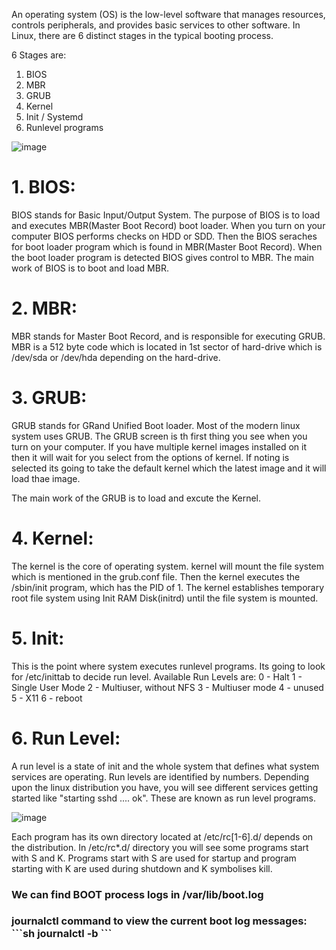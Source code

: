 An operating system (OS) is the low-level software that manages resources, controls peripherals, and provides basic services to other software.
In Linux, there are 6 distinct stages in the typical booting process.

6 Stages are:
1. BIOS
2. MBR
3. GRUB
4. Kernel
5. Init / Systemd 
6. Runlevel programs

![image](https://user-images.githubusercontent.com/50689175/129009723-ea62a1e8-5362-4729-828f-39c22bdab883.png)

<h1>1. BIOS:</h1>
   BIOS stands for Basic Input/Output System. The purpose of BIOS is to load and executes MBR(Master Boot Record) boot loader.
When you turn on your computer BIOS performs checks on HDD or SDD. Then the BIOS seraches for boot loader program which is found in MBR(Master Boot Record). When the boot loader program is detected BIOS gives control to MBR. The main work of BIOS is to boot and load MBR.

<h1>2. MBR:</h1>
   MBR stands for Master Boot Record, and is responsible for executing GRUB.
MBR is a 512 byte code which is located in 1st sector of hard-drive which is /dev/sda or /dev/hda depending on the hard-drive.

<h1>3. GRUB:</h1>
   GRUB stands for GRand Unified Boot loader. Most of the modern linux system uses GRUB. 
   The GRUB screen is th first thing you see when you turn on your computer. If you have multiple kernel images installed on it then it will wait for you select from the options of kernel. If noting is selected its going to take the default kernel which the latest image and it will load thae image.
   
   <GRUB config file>
   
 The main work of the GRUB is to load and excute the Kernel.
  
 <h1>4. Kernel:</h1>
    The kernel is the core of operating system. kernel will mount the file system which is mentioned in the grub.conf file.
  Then the kernel executes the /sbin/init program, which has the PID of 1. The kernel establishes temporary root file system using Init RAM Disk(initrd) until the file system is mounted.
 
 <h1>5. Init:</h1>
    This is the point where system executes runlevel programs. Its going to look for /etc/inittab to decide run level.
  Available Run Levels  are:
  0 - Halt 
  1 - Single User Mode
  2 - Multiuser, without NFS 
  3 - Multiuser mode
  4 - unused
  5 - X11
  6 - reboot
   
 <h1>6. Run Level:</h1> 
   A run level is a state of init and the whole system that defines what system services are operating. Run levels are identified by numbers.
   Depending upon the linux distribution you have, you will see different services getting started like "starting sshd .... ok". These are known as run level programs. 
 
   
  ![image](https://user-images.githubusercontent.com/50689175/129163931-b8da0a49-e0bd-407a-b8a2-da928cecc108.png)


  Each program has its own directory located at /etc/rc[1-6].d/ depends on the distribution.
  In /etc/rc*.d/ directory you will see some programs start with S and K. Programs start with S are used for startup and program starting with K are used during shutdown and K symbolises kill.
   
  <h3>We can find BOOT process logs in /var/lib/boot.log</h3> 
  <h3>journalctl command to view the current boot log messages: 
     ```sh
       journalctl -b 
     ```
